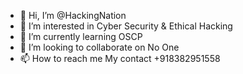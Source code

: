 - 👋 Hi, I’m @HackingNation
- 👀 I’m interested in Cyber Security & Ethical Hacking
- 🌱 I’m currently learning OSCP
- 💞️ I’m looking to collaborate on No One
- 📫 How to reach me My contact +918382951558


